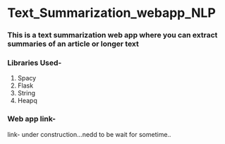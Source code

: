 # Text_Summarization_webapp_NLP
### This is a text summarization web app where you can extract summaries of an article or longer text

### Libraries Used-
1. Spacy
2. Flask
3. String
4. Heapq

### Web app link-
link-  under construction...nedd to be wait for sometime..



